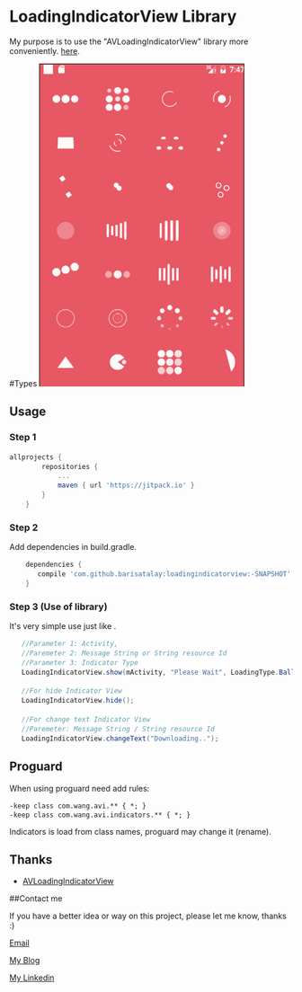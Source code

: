 # LoadingIndicatorView Library
My purpose is to use the "AVLoadingIndicatorView" library more conveniently. [here](https://github.com/81813780/AVLoadingIndicatorView).

#Types
![avi](screenshots/avi.gif)


## Usage

### Step 1
```groovy
allprojects {
		repositories {
			...
			maven { url 'https://jitpack.io' }
		}
	}
```

### Step 2

Add dependencies in build.gradle.
```groovy
    dependencies {
       compile 'com.github.barisatalay:loadingindicatorview:-SNAPSHOT'
    }
```

### Step 3 (Use of library)
It's very simple use just like .
```java
   //Parameter 1: Activity,
   //Paremeter 2: Message String or String resource Id
   //Parameter 3: Indicator Type   
   LoadingIndicatorView.show(mActivity, "Please Wait", LoadingType.BallPulseIndicator);
   
   //For hide Indicator View
   LoadingIndicatorView.hide();

   //For change text Indicator View
   //Paremeter: Message String / String resource Id
   LoadingIndicatorView.changeText("Downloading..");
```


## Proguard

When using proguard need add rules:

```
-keep class com.wang.avi.** { *; }
-keep class com.wang.avi.indicators.** { *; }
```

Indicators is load from class names, proguard may change it (rename).

## Thanks
- [AVLoadingIndicatorView](https://github.com/81813780/AVLoadingIndicatorView)

##Contact me

 If you have a better idea or way on this project, please let me know, thanks :)

[Email](mailto:b.atalay07@hotmail.com)

[My Blog](http://brsatalay.blogspot.com.tr)

[My Linkedin](linkedin.com/in/barisatalay07/)